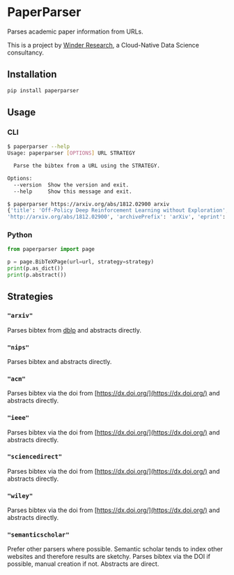 # PaperParser

Parses academic paper information from URLs.

This is a project by [Winder Research](https://WinderResearch.com), a Cloud-Native Data Science consultancy.

## Installation

```python
pip install paperparser
```

## Usage

### CLI

```bash
$ paperparser --help                                
Usage: paperparser [OPTIONS] URL STRATEGY

  Parse the bibtex from a URL using the STRATEGY.

Options:
  --version  Show the version and exit.
  --help     Show this message and exit.

$ paperparser https://arxiv.org/abs/1812.02900 arxiv
{'title': 'Off-Policy Deep Reinforcement Learning without Exploration', 'journal': 'CoRR', 'volume': 'abs/1812.02900', 'year': '2018', 'url': 
'http://arxiv.org/abs/1812.02900', 'archivePrefix': 'arXiv', 'eprint': '1812.02900', 'timestamp': 'Tue, 01 Jan 2019 15:01:25 +0100', 'biburl': 'https://dblp.org/rec/journals/corr/abs-1812-02900.bib', 'bibsource': 'dblp computer science bibliography, https://dblp.org'}
```
### Python

```python
from paperparser import page

p = page.BibTeXPage(url=url, strategy=strategy)
print(p.as_dict())
print(p.abstract())
```

## Strategies

### `"arxiv"`

Parses bibtex from [dblp](https://dblp.uni-trier.de) and abstracts directly.

### `"nips"`

Parses bibtex and abstracts directly.

### `"acm"`

Parses bibtex via the doi from [https://dx.doi.org/](https://dx.doi.org/) and abstracts directly.

### `"ieee"`

Parses bibtex via the doi from [https://dx.doi.org/](https://dx.doi.org/) and abstracts directly.


### `"sciencedirect"`

Parses bibtex via the doi from [https://dx.doi.org/](https://dx.doi.org/) and abstracts directly.


### `"wiley"`

Parses bibtex via the doi from [https://dx.doi.org/](https://dx.doi.org/) and abstracts directly.

### `"semanticscholar"`

Prefer other parsers where possible. Semantic scholar tends to index other websites and therefore results are sketchy. Parses bibtex via the DOI if possible, manual creation if not. Abstracts are direct.